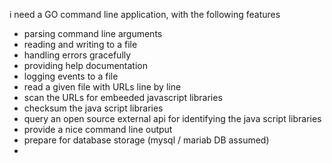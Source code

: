 i need a GO command line application, with the following features

- parsing command line arguments
- reading and writing to a file
- handling errors gracefully
- providing help documentation
- logging events to a file
- read a given file with URLs line by line
- scan the URLs for embeeded javascript libraries
- checksum the java script libraries
- query an open source external api for identifying the java script libraries
- provide a nice command line output
- prepare for database storage (mysql / mariab DB assumed)
- 